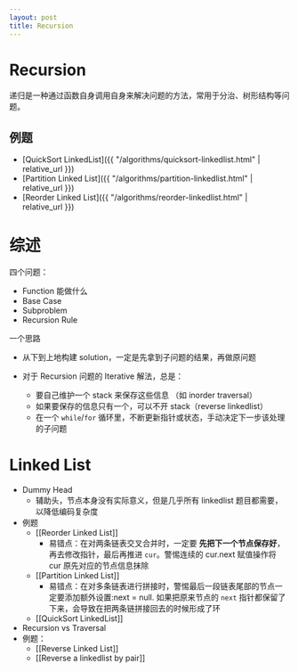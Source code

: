```yaml
---
layout: post
title: Recursion
---
```


# Recursion

递归是一种通过函数自身调用自身来解决问题的方法，常用于分治、树形结构等问题。

## 例题

- [QuickSort LinkedList]({{ "/algorithms/quicksort-linkedlist.html" | relative_url }})
- [Partition Linked List]({{ "/algorithms/partition-linkedlist.html" | relative_url }})
- [Reorder Linked List]({{ "/algorithms/reorder-linkedlist.html" | relative_url }})

# 综述

四个问题：

- Function 能做什么
- Base Case
- Subproblem
- Recursion Rule

一个思路

- 从下到上地构建 solution，一定是先拿到子问题的结果，再做原问题

- 对于 Recursion 问题的 Iterative 解法，总是：
  - 要自己维护一个 stack 来保存这些信息 （如 inorder traversal）
  - 如果要保存的信息只有一个，可以不开 stack（reverse linkedlist）
  - 在一个 `while`/`for` 循环里，不断更新指针或状态，手动决定下一步该处理的子问题

# Linked List

- Dummy Head
  - 辅助头，节点本身没有实际意义，但是几乎所有 linkedlist 题目都需要，以降低编码复杂度
- 例题
  - [[Reorder Linked List]]
    - 易错点：在对两条链表交叉合并时，一定要 **先把下一个节点保存好**，再去修改指针，最后再推进 `cur`。警惕连续的 cur.next 赋值操作将 cur 原先对应的节点信息抹除
  - [[Partition Linked List]]
    - 易错点：在对多条链表进行拼接时，警惕最后一段链表尾部的节点一定要添加额外设置:next = null. 如果把原来节点的 `next` 指针都保留了下来，会导致在把两条链拼接回去的时候形成了环
  - [[QuickSort LinkedList]]
- Recursion vs Traversal
- 例题：
  - [[Reverse Linked List]]
  - [[Reverse a linkedlist by pair]]

